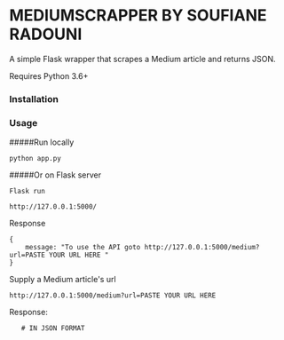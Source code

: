 # MEDIUMSCRAPPER BY SOUFIANE RADOUNI

A simple Flask wrapper that scrapes a Medium article and returns JSON.

Requires Python 3.6+ 

### Installation
   
    
    
    
### Usage

#####Run locally

    python app.py
    
#####Or on Flask server 

    Flask run

    http://127.0.0.1:5000/

Response

    {
        message: "To use the API goto http://127.0.0.1:5000/medium?url=PASTE YOUR URL HERE "
    }
    
Supply a Medium article's url

    http://127.0.0.1:5000/medium?url=PASTE YOUR URL HERE
    
Response:
                  
       # IN JSON FORMAT

```
